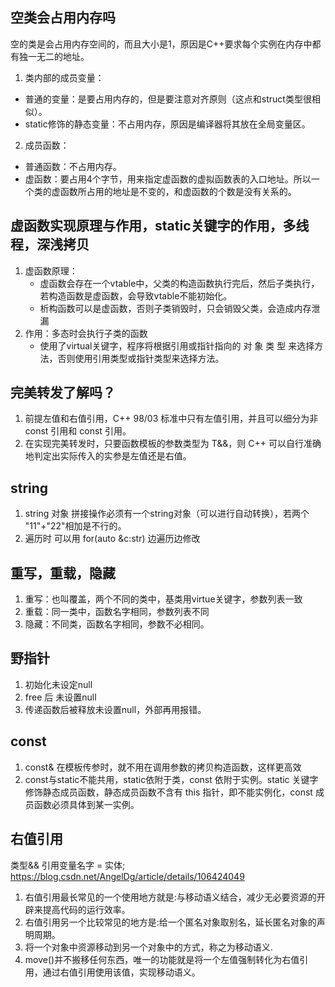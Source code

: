 ## 空类会占用内存吗
空的类是会占用内存空间的，而且大小是1，原因是C++要求每个实例在内存中都有独一无二的地址。
1. 类内部的成员变量：
+ 普通的变量：是要占用内存的，但是要注意对齐原则（这点和struct类型很相似）。
+ static修饰的静态变量：不占用内存，原因是编译器将其放在全局变量区。
2. 成员函数：
+ 普通函数：不占用内存。
+ 虚函数：要占用4个字节，用来指定虚函数的虚拟函数表的入口地址。所以一个类的虚函数所占用的地址是不变的，和虚函数的个数是没有关系的。

## 虚函数实现原理与作用，static关键字的作用，多线程，深浅拷贝
1. 虚函数原理：
    + 虚函数会存在一个vtable中，父类的构造函数执行完后，然后子类执行，若构造函数是虚函数，会导致vtable不能初始化。
    + 析构函数可以是虚函数，否则子类销毁时，只会销毁父类，会造成内存泄漏
2. 作用：多态时会执行子类的函数
    + 使用了virtual关键字，程序将根据引用或指针指向的 对 象 类 型 来选择方法，否则使用引用类型或指针类型来选择方法。


## 完美转发了解吗？
1. 前提左值和右值引用，C++ 98/03 标准中只有左值引用，并且可以细分为非 const 引用和 const 引用。
2. 在实现完美转发时，只要函数模板的参数类型为 T&&，则 C++ 可以自行准确地判定出实际传入的实参是左值还是右值。

## string
1. string 对象 拼接操作必须有一个string对象（可以进行自动转换），若两个 "11"+"22"相加是不行的。
2. 遍历时 可以用 for(auto &c:str) 边遍历边修改

## 重写，重载，隐藏
1. 重写：也叫覆盖，两个不同的类中，基类用virtue关键字，参数列表一致
2. 重载：同一类中，函数名字相同，参数列表不同
3. 隐藏：不同类，函数名字相同，参数不必相同。

## 野指针
1. 初始化未设定null
2. free 后 未设置null
3. 传递函数后被释放未设置null，外部再用报错。

## const
1. const& 在模板传参时，就不用在调用参数的拷贝构造函数，这样更高效
2. const与static不能共用，static依附于类，const 依附于实例。static 关键字修饰静态成员函数，静态成员函数不含有 this 指针，即不能实例化，const 成员函数必须具体到某一实例。

## 右值引用
类型&& 引用变量名字 = 实体; 
https://blog.csdn.net/AngelDg/article/details/106424049
1. 右值引用最长常见的一个使用地方就是:与移动语义结合，减少无必要资源的开辟来提高代码的运行效率。
2. 右值引用另一个比较常见的地方是:给一个匿名对象取别名，延长匿名对象的声明周期。
3. 将一个对象中资源移动到另一个对象中的方式，称之为移动语义.
4. move()并不搬移任何东西，唯一的功能就是将一个左值强制转化为右值引用，通过右值引用使用该值，实现移动语义。